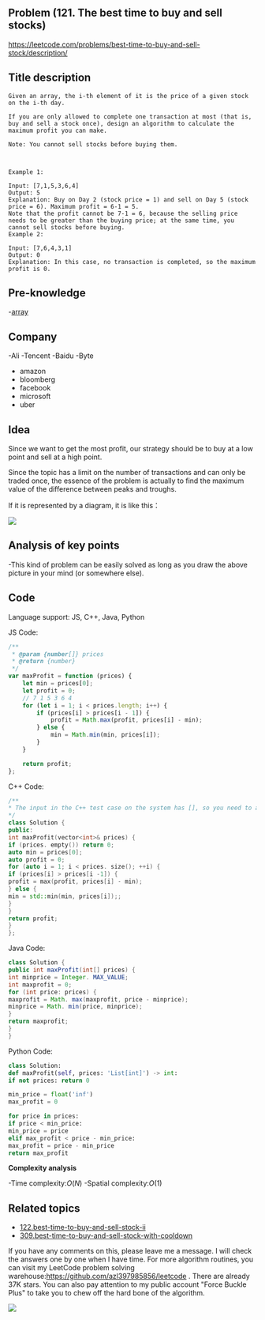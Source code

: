 ## Problem (121. The best time to buy and sell stocks)

https://leetcode.com/problems/best-time-to-buy-and-sell-stock/description/

## Title description

```
Given an array, the i-th element of it is the price of a given stock on the i-th day.

If you are only allowed to complete one transaction at most (that is, buy and sell a stock once), design an algorithm to calculate the maximum profit you can make.

Note: You cannot sell stocks before buying them.



Example 1:

Input: [7,1,5,3,6,4]
Output: 5
Explanation: Buy on Day 2 (stock price = 1) and sell on Day 5 (stock price = 6). Maximum profit = 6-1 = 5.
Note that the profit cannot be 7-1 = 6, because the selling price needs to be greater than the buying price; at the same time, you cannot sell stocks before buying.
Example 2:

Input: [7,6,4,3,1]
Output: 0
Explanation: In this case, no transaction is completed, so the maximum profit is 0.
```

## Pre-knowledge

-[array](https://github.com/azl397985856/leetcode/blob/master/thinkings/basic-data-structure.md)

## Company

-Ali
-Tencent
-Baidu
-Byte

- amazon
- bloomberg
- facebook
- microsoft
- uber

## Idea

Since we want to get the most profit, our strategy should be to buy at a low point and sell at a high point.

Since the topic has a limit on the number of transactions and can only be traded once, the essence of the problem is actually to find the maximum value of the difference between peaks and troughs.

If it is represented by a diagram, it is like this：

![](https://p.ipic.vip/qv0alo.jpg)

## Analysis of key points

-This kind of problem can be easily solved as long as you draw the above picture in your mind (or somewhere else).

## Code

Language support: JS, C++, Java, Python

JS Code:

```js
/**
 * @param {number[]} prices
 * @return {number}
 */
var maxProfit = function (prices) {
	let min = prices[0];
	let profit = 0;
	// 7 1 5 3 6 4
	for (let i = 1; i < prices.length; i++) {
		if (prices[i] > prices[i - 1]) {
			profit = Math.max(profit, prices[i] - min);
		} else {
			min = Math.min(min, prices[i]);
		}
	}

	return profit;
};
```

C++ Code:

```c++
/**
* The input in the C++ test case on the system has [], so you need to add a judgment
*/
class Solution {
public:
int maxProfit(vector<int>& prices) {
if (prices. empty()) return 0;
auto min = prices[0];
auto profit = 0;
for (auto i = 1; i < prices. size(); ++i) {
if (prices[i] > prices[i -1]) {
profit = max(profit, prices[i] - min);
} else {
min = std::min(min, prices[i]);;
}
}
return profit;
}
};
```

Java Code:

```java
class Solution {
public int maxProfit(int[] prices) {
int minprice = Integer. MAX_VALUE;
int maxprofit = 0;
for (int price: prices) {
maxprofit = Math. max(maxprofit, price - minprice);
minprice = Math. min(price, minprice);
}
return maxprofit;
}
}
```

Python Code:

```python
class Solution:
def maxProfit(self, prices: 'List[int]') -> int:
if not prices: return 0

min_price = float('inf')
max_profit = 0

for price in prices:
if price < min_price:
min_price = price
elif max_profit < price - min_price:
max_profit = price - min_price
return max_profit
```

**Complexity analysis**

-Time complexity:$O(N)$
-Spatial complexity:$O(1)$

## Related topics

- [122.best-time-to-buy-and-sell-stock-ii](./122.best-time-to-buy-and-sell-stock-ii.md)
- [309.best-time-to-buy-and-sell-stock-with-cooldown](./309.best-time-to-buy-and-sell-stock-with-cooldown.md)

If you have any comments on this, please leave me a message. I will check the answers one by one when I have time. For more algorithm routines, you can visit my LeetCode problem solving warehouse:https://github.com/azl397985856/leetcode . There are already 37K stars.
You can also pay attention to my public account "Force Buckle Plus" to take you to chew off the hard bone of the algorithm.

![](https://p.ipic.vip/jqr5bl.jpg)
